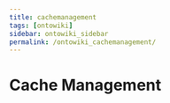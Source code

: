 ```yaml
---
title: cachemanagement
tags: [ontowiki]
sidebar: ontowiki_sidebar
permalink: /ontowiki_cachemanagement/
---
```

# Cache Management
